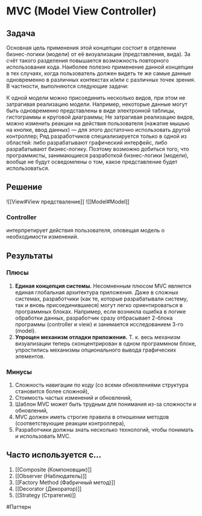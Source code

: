 # MVC (Model View Controller)
## Задача
Основная цель применения этой концепции состоит в отделении бизнес-логики (модели) от её визуализации (представления, вида). За счёт такого разделения повышается возможность повторного использования кода. Наиболее полезно применение данной концепции в тех случаях, когда пользователь должен видеть те же самые данные одновременно в различных контекстах и/или с различных точек зрения. В частности, выполняются следующие задачи:

К одной модели можно присоединить несколько видов, при этом не затрагивая реализацию модели. Например, некоторые данные могут быть одновременно представлены в виде электронной таблицы, гистограммы и круговой диаграммы;
Не затрагивая реализацию видов, можно изменить реакции на действия пользователя (нажатие мышью на кнопке, ввод данных) — для этого достаточно использовать другой контроллер;
Ряд разработчиков специализируется только в одной из областей: либо разрабатывают графический интерфейс, либо разрабатывают бизнес-логику. Поэтому возможно добиться того, что программисты, занимающиеся разработкой бизнес-логики (модели), вообще не будут осведомлены о том, какое представление будет использоваться.

## Решение
![[View#View предстваление]]
![[Model#Model]]

### Controller
интерпретирует действия пользователя, оповещая модель о необходимости изменений.

## Результаты
### Плюсы
1. **Единая концепция системы.** Несомненным плюсом MVC является единая глобальная архитектура приложения. Даже в сложных системах, разработчики (как те, которые разрабатывали систему, так и вновь присоединившиеся) могут легко ориентироваться в программных блоках. Например, если возникла ошибка в логике обработки данных, разработчик сразу отбрасывает 2-блока программы (controller и view) и занимается исследованием 3-го (model).
2. **Упрощен механизм отладки приложения.** Т. к. весь механизм визуализации теперь сконцентрирован в одном программном блоке, упростились механизмы опционального вывода графических элементов.

### Минусы
1. Сложность навигации по коду (со всеми обновлениями структура становится более сложной),
2. Стоимость частых изменений и обновлений,
3. Шаблон MVC может быть трудным для понимания из-за сложности и обновлений,
4. MVC должен иметь строгие правила в отношении методов (соответствующие реакции контроллера),
5. Разработчики должны знать несколько технологий, чтобы понимать и использовать MVC.

## Часто используется с...
1. [[Composite (Компоновщик)]]
2. [[Observer (Наблюдатель)]]
3. [[Factory Method (Фабричный метод)]]
4. [[Decorator (Декоратор)]]
5. [[Strategy (Стратегия)]]

#Паттерн